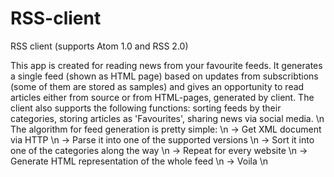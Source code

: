 # RSS-client
RSS client (supports Atom 1.0 and RSS 2.0)

This app is created for reading news from your favourite feeds. 
It generates a single feed (shown as HTML page) based on updates from subscribtions (some of them are stored as samples)
and gives an opportunity to read articles either from source or from HTML-pages, generated by client.
The client also supports the following functions: 
sorting feeds by their categories, storing articles as 'Favourites', sharing news via social media. \n
The algorithm for feed generation is pretty simple: \n
-> Get XML document via HTTP \n
-> Parse it into one of the supported versions \n
-> Sort it into one of the categories along the way \n
-> Repeat for every website \n
-> Generate HTML representation of the whole feed \n
-> Voila \n
